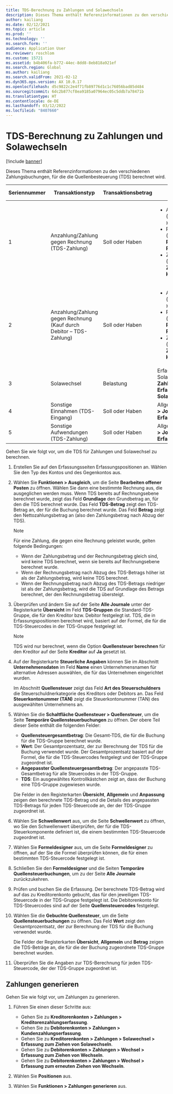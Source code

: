 ```yaml
---
title: TDS-Berechnung zu Zahlungen und Solawechseln
description: Dieses Thema enthält Referenzinformationen zu den verschiedenen Zahlungsbuchungen, für die die Quellenbesteuerung (TDS) berechnet wird.
author: kailiang
ms.date: 02/12/2021
ms.topic: article
ms.prod: ''
ms.technology: ''
ms.search.form: ''
audience: Application User
ms.reviewer: roschlom
ms.custom: 15721
ms.assetid: b4b406fa-b772-44ec-8dd8-8eb818a921ef
ms.search.region: Global
ms.author: kailiang
ms.search.validFrom: 2021-02-12
ms.dyn365.ops.version: AX 10.0.17
ms.openlocfilehash: d5c9822c2e4f71fb89776d1c1c76056bad85d484
ms.sourcegitcommit: 6dc2b877cf8ea9185a07964ec05c5ddb7a78471b
ms.translationtype: HT
ms.contentlocale: de-DE
ms.lasthandoff: 03/12/2022
ms.locfileid: "8407660"
---
```

# <a name="tds-calculation-on-payments-and-promissory-notes"></a>TDS-Berechnung zu Zahlungen und Solawechseln

[!include [banner](../includes/banner.md)]

Dieses Thema enthält Referenzinformationen zu den verschiedenen Zahlungsbuchungen, für die die Quellenbesteuerung (TDS) berechnet wird.

| Seriennummer | Transaktionstyp | Transaktionsbetrag | Seitenname und -pfad | Kontenart und Gegenkontenart |
|---------------|------------------|--------------------|--------------------|--------------------------------------|
| 1             | Anzahlung/Zahlung gegen Rechnung (TDS-Zahlung) | Soll oder Haben | <ul><li>Allgemeine Erfassung (**Hauptbuch \> Journaleinträge \> Allgemeine Erfassungen**)</li><li>Rechnungserfassung (**Kreditorenkonten \> Rechnungen \> Rechnungserfassung**)</li><li>Zahlungserfassung (**Kreditorenkonten \> Zahlungen \> Kreditorenzahlungserfassung**)</li></ul> | Kreditor (S), Bank (H) |
| 2             | Anzahlung/Zahlung gegen Rechnung (Kauf durch Debitor – TDS-Zahlung) | Soll oder Haben | <ul><li>Allgemeine Erfassung (**Hauptbuch \> Journaleinträge \> Allgemeine Erfassungen**)</li><li>Rechnungserfassung (**Kreditorenkonten \> Rechnungen \> Rechnungserfassung**)</li><li>Zahlungserfassung (**Kreditorenkonten \> Zahlungen \> Kreditorenzahlungserfassung**)</li></ul> | Debitor (S), Bank (H) |
| 3             | Solawechsel | Belastung | Erfassung zum Ziehen von Solawechseln (**Kreditorenkonten \> Zahlungen \> Solawechsel \> Erfassung zum Ziehen von Solawechseln**) | Kreditor (S), Sachkonto (H) |
| 4             | Sonstige Einnahmen (TDS-Eingang) | Soll oder Haben | Allgemeine Erfassung (**Hauptbuch \> Journaleinträge \> Allgemeine Erfassungen**) | Bank (S), Sachkonto (H) |
| 5             | Sonstige Aufwendungen (TDS-Zahlung) | Soll oder Haben | Allgemeine Erfassung (**Hauptbuch \> Journaleinträge \> Allgemeine Erfassungen**) | Bank (S), Sachkonto (H) |

Gehen Sie wie folgt vor, um die TDS für Zahlungen und Solawechsel zu berechnen.

1. Erstellen Sie auf den Erfassungsseiten Erfassungspositionen an. Wählen Sie den Typ des Kontos und des Gegenkontos aus.
2. Wählen Sie **Funktionen \> Ausgleich**, um die Seite **Bearbeiten offener Posten** zu öffnen. Wählen Sie dann eine bestimmte Rechnung aus, die ausgeglichen werden muss. Wenn TDS bereits auf Rechnungsebene berechnet wurde, zeigt das Feld **Grundlage** den Grundbetrag an, für den die TDS berechnet wurde. Das Feld **TDS-Betrag** zeigt den TDS-Betrag an, der für die Buchung berechnet wurde. Das Feld **Betrag** zeigt den Nettozahlungsbetrag an (also den Zahlungsbetrag nach Abzug der TDS).

    > [!NOTE]
    > Für eine Zahlung, die gegen eine Rechnung geleistet wurde, gelten folgende Bedingungen:
    >
    > - Wenn der Zahlungsbetrag und der Rechnungsbetrag gleich sind, wird keine TDS berechnet, wenn sie bereits auf Rechnungsebene berechnet wurde.
    > - Wenn der Rechnungsbetrag nach Abzug des TDS-Betrags höher ist als der Zahlungsbetrag, wird keine TDS berechnet.
    > - Wenn der Rechnungsbetrag nach Abzug des TDS-Betrags niedriger ist als der Zahlungsbetrag, wird die TDS auf Grundlage des Betrags berechnet, der den Rechnungsbetrag übersteigt.

3. Überprüfen und ändern Sie auf der Seite **Alle Journale** unter der Registerkarte **Übersicht** im Feld **TDS-Gruppen** die Standard-TDS-Gruppe, die für den Kreditor bzw. Debitor festgelegt ist. TDS, die in Erfassungspositionen berechnet wird, basiert auf der Formel, die für die TDS-Steuercodes in der TDS-Gruppe festgelegt ist.

    > [!NOTE]
    > TDS wird nur berechnet, wenn die Option **Quellensteuer berechnen** für den Kreditor auf der Seite **Kreditor** auf **Ja** gesetzt ist.

4. Auf der Registerkarte **Steuerliche Angaben** können Sie im Abschnitt **Unternehmensdaten** im Feld **Name** einen Unternehmensnamen für alternative Adressen auswählen, die für das Unternehmen eingerichtet wurden.

    Im Abschnitt **Quellensteuer** zeigt das Feld **Art des Steuerschuldners** die Steuerschuldnerkategorie des Kreditors oder Debitors an. Das Feld **Steuerkontonummer (TAN)** zeigt die Steuerkontonummer (TAN) des ausgewählten Unternehmens an.

5. Wählen Sie die **Schaltfläche Quellensteuer \> Quellensteuer**, um die Seite **Temporäre Quellensteuerbuchungen** zu öffnen. Der obere Teil dieser Seite enthält die folgenden Felder:

    - **Quellensteuergesamtbetrag**: Die Gesamt-TDS, die für die Buchung für die TDS-Gruppe berechnet wurde.
    - **Wert**: Der Gesamtprozentsatz, der zur Berechnung der TDS für die Buchung verwendet wurde. Der Gesamtprozentsatz basiert auf der Formel, die für die TDS-Steuercodes festgelegt und der TDS-Gruppe zugeordnet ist.
    - **Angepasster Quellensteuergesamtbetrag**: Der angepasste TDS-Gesamtbetrag für alle Steuercodes in der TDS-Gruppe.
    - **TDS**: Ein ausgewähltes Kontrollkästchen zeigt an, dass der Buchung eine TDS-Gruppe zugewiesen wurde.

    Die Felder in den Registerkarten **Übersicht**, **Allgemein** und **Anpassung** zeigen den berechnete TDS-Betrag und die Details des angepassten TDS-Betrags für jeden TDS-Steuercode an, der der TDS-Gruppe zugeordnet ist.

6. Wählen Sie **Schwellenwert** aus, um die Seite **Schwellenwert** zu öffnen, wo Sie den Schwellenwert überprüfen, der für die TDS-Steuerkomponente definiert ist, die einem bestimmten TDS-Steuercode zugeordnet ist.
7. Wählen Sie **Formeldesigner** aus, um die Seite **Formeldesigner** zu öffnen, auf der Sie die Formel überprüfen können, die für einen bestimmten TDS-Steuercode festgelegt ist.
8. Schließen Sie den **Formeldesigner** und die Seiten **Temporäre Quellensteuerbuchungen**, um zu der Seite **Alle Journale** zurückzukehren.
9. Prüfen und buchen Sie die Erfassung. Der berechnete TDS-Betrag wird auf das zu Kreditorenkonto gebucht, das für den jeweiligen TDS-Steuercode in der TDS-Gruppe festgelegt ist. Die Debitorenkonto für TDS-Steuercodes sind auf der Seite **Quellensteuercodes** festgelegt.
10. Wählen Sie die **Gebuchte Quellensteuer**, um die Seite **Quellensteuerbuchungen** zu öffnen. Das Feld **Wert** zeigt den Gesamtprozentsatz, der zur Berechnung der TDS für die Buchung verwendet wurde.

    Die Felder der Registerkarten **Übersicht**, **Allgemein** und **Betrag** zeigen die TDS-Beträge an, die für die der Buchung zugeordnete TDS-Gruppe berechnet wurden.

11. Überprüfen Sie die Angaben zur TDS-Berechnung für jeden TDS-Steuercode, der der TDS-Gruppe zugeordnet ist.

## <a name="generate-payments"></a>Zahlungen generieren

Gehen Sie wie folgt vor, um Zahlungen zu generieren.

1. Führen Sie einen dieser Schritte aus:

    - Gehen Sie zu **Kreditorenkonten \> Zahlungen \> Kreditorenzahlungserfassung**.
    - Gehen Sie zu **Debitorenkonten \> Zahlungen \> Kundenzahlungserfassung**.
    - Gehen Sie zu **Kreditorenkonten \> Zahlungen \> Solawechsel \> Erfassung zum Ziehen von Solawechseln**.
    - Gehen Sie zu **Debitorenkonten \> Zahlungen \> Wechsel \> Erfassung zum Ziehen von Wechseln**.
    - Gehen Sie zu **Debitorenkonten \> Zahlungen \> Wechsel \> Erfassung zum erneuten Ziehen von Wechseln**.

2. Wählen Sie **Positionen** aus.
3. Wählen Sie **Funktionen \> Zahlungen generieren** aus.
